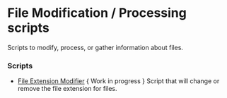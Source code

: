 # File Modification / Processing scripts
Scripts to modify, process, or gather information about files.

### Scripts
- [File Extension Modifier](modify-file-extension.sh) { Work in progress }
    Script that will change or remove the file extension for files.

